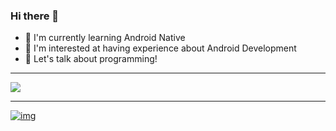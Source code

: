 
### Hi there 👋
 - 🌱 I'm currently learning Android Native
 - 👯 I'm interested at having experience about Android Development
 - 💬 Let's talk about programming!

 ---

<picture>
<source 
  srcset="https://github-readme-stats.vercel.app/api?username=fekri86114&show_icons=false&theme=dark"
  media="(prefers-color-scheme: dark)"
/>
<source
  srcset="https://github-readme-stats.vercel.app/api?username=fekri86114&show_icons=true"
  media="(prefers-color-scheme: dark), (prefers-color-scheme: no-preference)"
/>
<img src="https://github-readme-stats.vercel.app/api?username=fekri86114&show_icons=false" />
</picture>

---

[![img](https://img.shields.io/badge/LinkedIn-0077B5?style=for-the-badge&logo=linkedin&logoColor=white)](https://linkedin.com/in/fekri86114)      

